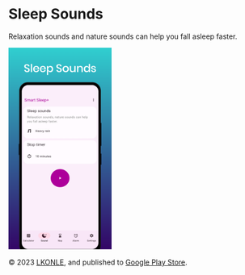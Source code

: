 # Sleep Sounds

Relaxation sounds and nature sounds can help you fall asleep faster.

<p>
  <img src="screenshots/5.png" alt="sp5"  height="400px"/>

</p>

© 2023 [LKONLE](https://t.me/lkonle), and published to [Google Play Store](https://play.google.com/store/apps/details?id=com.lkonlesoft.smartsleep).
